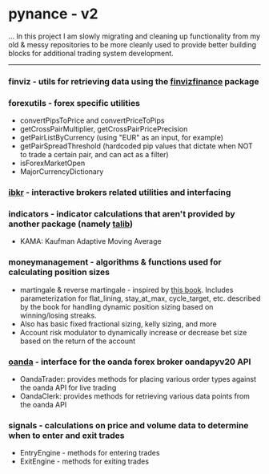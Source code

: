 # pynance - v2

... In this project I am slowly migrating and cleaning up functionality from my old & messy repositories to be more cleanly used to provide better building blocks for additional trading system development.

--- 

### finviz - utils for retrieving data using the [finvizfinance](https://pypi.org/project/finvizfinance/) package

### forexutils - forex specific utilities
- convertPipsToPrice and convertPriceToPips
- getCrossPairMultiplier, getCrossPairPricePrecision
- getPairListByCurrency (using "EUR" as an input, for example)
- getPairSpreadThreshold (hardcoded pip values that dictate when NOT to trade a certain pair, and can act as a filter)
- isForexMarketOpen
- MajorCurrencyDictionary

### [ibkr](https://www.interactivebrokers.com/) - interactive brokers related utilities and interfacing

### indicators - indicator calculations that aren't provided by another package (namely [talib](https://ta-lib.org/))
- KAMA: Kaufman Adaptive Moving Average

### moneymanagement - algorithms & functions used for calculating position sizes
- martingale & reverse martingale - inspired by [this book](https://www.amazon.com/Forex-Trading-Money-Management-System/dp/1542621895). Includes parameterization for flat_lining, stay_at_max, cycle_target, etc. described by the book for handling dynamic position sizing based on winning/losing streaks.
- Also has basic fixed fractional sizing, kelly sizing, and more
- Account risk modulator to dynamically increase or decrease bet size based on the return of the account

### [oanda](https://www.oanda.com/us-en/) - interface for the oanda forex broker oandapyv20 API
- OandaTrader: provides methods for placing various order types against the oanda API for live trading
- OandaClerk: provides methods for retrieving various data points from the oanda API

### signals - calculations on price and volume data to determine when to enter and exit trades
- EntryEngine - methods for entering trades
- ExitEngine - methods for exiting trades
